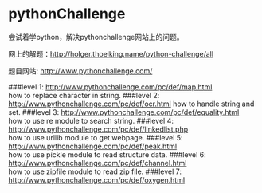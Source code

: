 # pythonChallenge
尝试着学python，解决pythonchallenge网站上的问题。

网上的解题：http://holger.thoelking.name/python-challenge/all

题目网站: http://www.pythonchallenge.com/

###level 1: http://www.pythonchallenge.com/pc/def/map.html <br/>
	how to replace character in string.
###level 2: http://www.pythonchallenge.com/pc/def/ocr.html
	how to handle string and set.
###level 3: http://www.pythonchallenge.com/pc/def/equality.html <br/>
	how to use re module to search string.
###level 4: http://www.pythonchallenge.com/pc/def/linkedlist.php <br/>
	how to use urllib module to get webpage.
###level 5: http://www.pythonchallenge.com/pc/def/peak.html <br/>
	how to use pickle module to read structure data.
###level 6: http://www.pythonchallenge.com/pc/def/channel.html <br/>
	how to use zipfile module to read zip file.
###level 7: http://www.pythonchallenge.com/pc/def/oxygen.html <br/>
	




